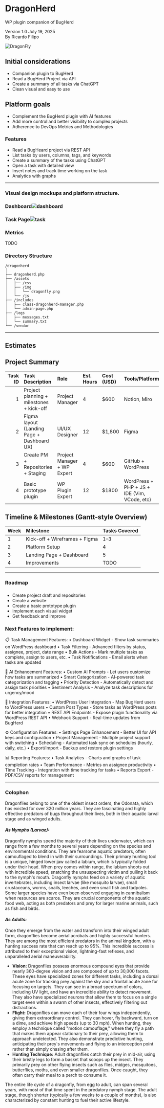 # DragonHerd
WP plugin companion of BugHerd

Version 1.0  July 19, 2025  
By Ricardo Filipo

![DragonFly](dragonherd/assets/img/dragonfly_200.png "DargonFly")

## **Initial considerations**

* Companion plugin to BugHerd  
* Read a BugHerd Project via API  
* Create a summary of all tasks via ChatGPT  
* Clean visual and easy to use

## **Platform goals**

* Complement the BugHerd plugin with AI features  
* Add more control and better visibility to complex projects  
* Adherence to DevOps Metrics and Methodologies 

### **Features**

* Read a BugHeard project via REST API  
* List tasks by users, columns, tags, and keywords   
* Create a summary of the tasks using ChatGPT  
* Open a task with detailed view  
* Insert notes and track time working on the task   
* Analytics with graphs

--- 

### **Visual design mockups and platform structure.**

### **Dashboard**![dashboard](https://github.com/kobkob/DragonHerd/blob/1.0/doc/dashboard.png)
### **Task Page**![task](https://github.com/kobkob/DragonHerd/blob/1.0/doc/task.png)

### **Metrics** 
TODO

### Directory Structure
```
/dragonherd
│
├── dragonherd.php
├── /assets
│   ├── /css
│   ├── /img
│   │   └── dragonfly.png
│   └── /js
├── /includes
│   ├── class-dragonherd-manager.php
│   └── admin-page.php
├── /logs
│   ├── messages.txt
│   └── summary.txt
└── /vendor 
```

---

## **Estimates**

## **Project Summary**

| Task ID | Task Description | Role | Est. Hours | Cost (USD) | Tools/Platform |
| ----: | :---- | :---- | :---- | :---- | :---- |
| 1 | Project planning \+ milestones \+ kick-off | Project Manager | 4 | $600 | Notion, Miro |
| 2 | Figma layout (Landing Page \+ Dashboard UX) | UI/UX Designer | 12 | $1,800 | Figma |
| 3 | Create PM \+ Repositories \+ Staging | Project Manager \+ WP Expert | 4 | $600 | GitHub \+ WordPress |
| 4 | Basic prototype plugin | WP Plugin Expert  | 12 | $1800 | WordPress \+ PHP \+ JS \+ IDE (Vim, VCode, etc) |

## 

## 

## **Timeline & Milestones (Gantt-style Overview)**

| Week | Milestone | Tasks Covered |
| :---- | :---- | :---- |
| 1 | Kick-off \+ Wireframes \+ Figma | 1–3 |
| 2 | Platform Setup | 4 |
| 3 | Landing Page \+ Dashboard | 5 |
| 4 | Improvements | TODO |

---

### **Roadmap**

### 

- Create project draft and repositories  
- Create a website  
- Create a basic prototype plugin  
- Implement each visual widget  
- Get feedback and improve

### Next Features to implement:

📋 Task Management Features:
•  Dashboard Widget - Show task summaries on WordPress dashboard
•  Task Filtering - Advanced filters by status, assignee, project, date range
•  Bulk Actions - Mark multiple tasks as complete, assign to users, etc.
•  Task Notifications - Email alerts when tasks are updated

🤖 AI Enhancement Features:
•  Custom AI Prompts - Let users customize how tasks are summarized
•  Smart Categorization - AI-powered task categorization and tagging
•  Priority Detection - Automatically detect and assign task priorities
•  Sentiment Analysis - Analyze task descriptions for urgency/mood

🔧 Integration Features:
•  WordPress User Integration - Map BugHerd users to WordPress users
•  Custom Post Types - Store tasks as WordPress posts for better integration
•  REST API Endpoints - Expose plugin functionality via WordPress REST API
•  Webhook Support - Real-time updates from BugHerd

⚙️ Configuration Features:
•  Settings Page Enhancement - Better UI for API keys and configuration
•  Project Management - Multiple project support with switching
•  Scheduling - Automated task sync on schedules (hourly, daily, etc.)
•  Export/Import - Backup and restore plugin settings

📊 Reporting Features:
•  Task Analytics - Charts and graphs of task completion rates
•  Team Performance - Metrics on assignee productivity
•  Time Tracking - Integration with time tracking for tasks
•  Reports Export - PDF/CSV reports for management

---

### **Colophon**

Dragonflies belong to one of the oldest insect orders, the Odonata, which has existed for over 320 million years. They are fascinating and highly effective predators of bugs throughout their lives, both in their aquatic larval stage and as winged adults.

#### *As Nymphs (Larvae):*

Dragonfly nymphs spend the majority of their lives underwater, which can range from a few months to several years depending on the species and environmental conditions. They are fearsome aquatic predators, often camouflaged to blend in with their surroundings. Their primary hunting tool is a unique, hinged lower jaw called a labium, which is typically folded under their head. When prey comes within range, the labium shoots out with incredible speed, snatching the unsuspecting victim and pulling it back to the nymph's mouth. Dragonfly nymphs feed on a variety of aquatic invertebrates, including insect larvae (like mosquito larvae), small crustaceans, worms, snails, leeches, and even small fish and tadpoles. Some larger species have even been observed engaging in cannibalism when resources are scarce. They are crucial components of the aquatic food web, acting as both predators and prey for larger marine animals, such as fish and birds.

#### *As Adults:*

Once they emerge from the water and transform into their winged adult form, dragonflies become aerial acrobats and highly successful hunters. They are among the most efficient predators in the animal kingdom, with a hunting success rate that can reach up to 95%. This incredible success is attributed to their exceptional vision, lightning-fast reflexes, and unparalleled aerial maneuverability.

* **Vision:** Dragonflies possess enormous compound eyes that provide nearly 360-degree vision and are composed of up to 30,000 facets. These eyes have specialized zones for different tasks, including a dorsal acute zone for tracking prey against the sky and a frontal acute zone for focusing on targets. They can see in a broad spectrum of colors, including UV light, and have an incredible ability to detect movement. They also have specialized neurons that allow them to focus on a single target even within a swarm of other insects, effectively filtering out distractions.  
* **Flight:** Dragonflies can move each of their four wings independently, giving them extraordinary control. They can hover, fly backward, turn on a dime, and achieve high speeds (up to 30 mph). When hunting, they employ a technique called "motion camouflage," where they fly a path that makes them appear stationary to their prey, allowing them to approach undetected. They also demonstrate predictive hunting, anticipating their prey's movements and flying to an interception point rather than simply chasing after them.  
* **Hunting Technique:** Adult dragonflies catch their prey in mid-air, using their bristly legs to form a basket that scoops up the insect. They primarily prey on other flying insects such as flies, midges, mosquitoes, butterflies, moths, and even smaller dragonflies. Once caught, they often carry their meal to a perch to consume it.

The entire life cycle of a dragonfly, from egg to adult, can span several years, with most of that time spent in the predatory nymph stage. The adult stage, though shorter (typically a few weeks to a couple of months), is also characterized by constant hunting to fuel their active lifestyle.
